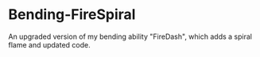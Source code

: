 # Bending-FireSpiral
An upgraded version of my bending ability "FireDash", which adds a spiral flame and updated code.
